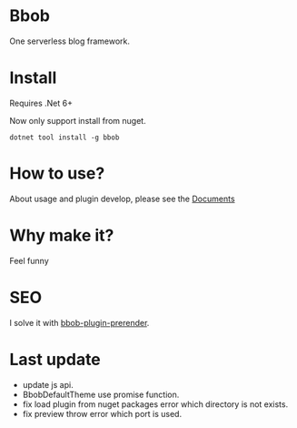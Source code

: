 # Bbob
One serverless blog framework.

# Install
Requires .Net 6+

Now only support install from nuget.
```
dotnet tool install -g bbob
```

# How to use?
About usage and plugin develop, please see the [Documents](https://reknij.github.io/Bbob.Doc/)

# Why make it?
Feel funny

# SEO
I solve it with [bbob-plugin-prerender](https://github.com/Reknij/bbob-plugin-prerender).

# Last update
- update js api.
- BbobDefaultTheme use promise function.
- fix load plugin from nuget packages error which directory is not exists.
- fix preview throw error which port is used.
